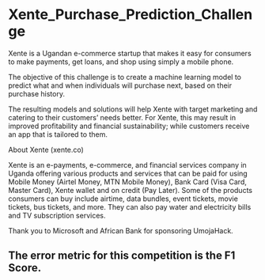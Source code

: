 # Xente_Purchase_Prediction_Challenge

Xente is a Ugandan e-commerce startup that makes it easy for consumers to make payments, get loans, and shop using simply a mobile phone.

The objective of this challenge is to create a machine learning model to predict what and when individuals will purchase next, based on their purchase history.

The resulting models and solutions will help Xente with target marketing and catering to their customers’ needs better. For Xente, this may result in improved profitability and financial sustainability; while customers receive an app that is tailored to them.

About Xente (xente.co)


Xente is an e-payments, e-commerce, and financial services company in Uganda offering various products and services that can be paid for using Mobile Money (Airtel Money, MTN Mobile Money), Bank Card (Visa Card, Master Card), Xente wallet and on credit (Pay Later). Some of the products consumers can buy include airtime, data bundles, event tickets, movie tickets, bus tickets, and more. They can also pay water and electricity bills and TV subscription services.

Thank you to Microsoft and African Bank for sponsoring UmojaHack.



## The error metric for this competition is the F1 Score.
